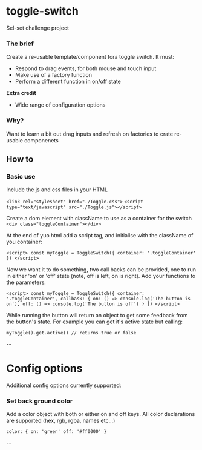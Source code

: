 # toggle-switch
Sel-set challenge project

### The brief
Create a re-usable template/component fora toggle switch. It must:
- Respond to drag events, for both mouse and touch input
- Make use of a factory function
- Perform a different function in on/off state 

**Extra credit**
- Wide range of configuration options

### Why?
Want to learn a bit out drag inputs and refresh on factories to crate re-usable componenets

## How to
### Basic use
Include the js and css files in your HTML

`<link rel="stylesheet" href="./Toggle.css">`
`<script type="text/javascript" src="./Toggle.js"></script>`

Create a dom element with className to use as a container for the switch
`<div class="toggleContainer"></div>`

At the end of yuo html add a script tag, and initialise with the className of you container:

`<script>
	const myToggle = ToggleSwitch({
		container: '.toggleContainer'
	})
</script>`

Now we want it to do something, two call backs can be provided, one to run in either 'on' or 'off' state (note, off is left, on is right). Add your functions to the parameters:

`<script>
	const myToggle = ToggleSwitch({
		container: '.toggleContainer',
		callbask: {
			on: () => console.log('The button is on'),
			off: () => console.log('The button is off')
		}
	})
</script>`

While running the button will return an object to get some feedback from the button's state. For example you can get it's active state but calling:

`myToggle().get.active() // returns true or false`

--

# Config options
Additional config options currently supported:

### Set back ground color
Add a color object with both or either on and off keys. All color declarations are supported (hex, rgb, rgba, names etc...)

`color: {
	on: 'green'
	off: '#ff0000'
}`

--





